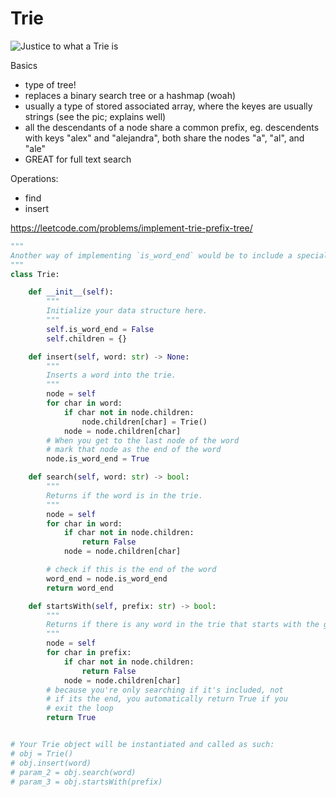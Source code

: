 # Trie

![Justice to what a Trie is](https://en.wikipedia.org/wiki/Trie#/media/File:Trie_example.svg)

Basics
- type of tree!
- replaces a binary search tree or a hashmap (woah)
- usually a type of stored associated array, where the keyes are usually strings (see the pic; explains well)
- all the descendants of a node share a common prefix, eg. descendents with keys "alex" and "alejandra", both share the nodes "a", "al", and "ale"
- GREAT for full text search

Operations:
- find
- insert


https://leetcode.com/problems/implement-trie-prefix-tree/

```python
"""
Another way of implementing `is_word_end` would be to include a special character at the end of the word and then search for that in the search function. 
"""
class Trie:

    def __init__(self):
        """
        Initialize your data structure here.
        """
        self.is_word_end = False
        self.children = {}

    def insert(self, word: str) -> None:
        """
        Inserts a word into the trie.
        """
        node = self
        for char in word:
            if char not in node.children:
                node.children[char] = Trie()
            node = node.children[char]
        # When you get to the last node of the word
        # mark that node as the end of the word
        node.is_word_end = True

    def search(self, word: str) -> bool:
        """
        Returns if the word is in the trie.
        """
        node = self
        for char in word:
            if char not in node.children:
                return False
            node = node.children[char]

        # check if this is the end of the word
        word_end = node.is_word_end
        return word_end

    def startsWith(self, prefix: str) -> bool:
        """
        Returns if there is any word in the trie that starts with the given prefix.
        """
        node = self
        for char in prefix:
            if char not in node.children:
                return False
            node = node.children[char]
        # because you're only searching if it's included, not
        # if its the end, you automatically return True if you 
        # exit the loop
        return True


# Your Trie object will be instantiated and called as such:
# obj = Trie()
# obj.insert(word)
# param_2 = obj.search(word)
# param_3 = obj.startsWith(prefix)
```